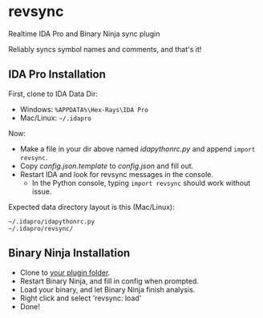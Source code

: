 revsync
=======

Realtime IDA Pro and Binary Ninja sync plugin

Reliably syncs symbol names and comments, and that's it!

IDA Pro Installation
--------------------

First, clone to IDA Data Dir:

- Windows: `%APPDATA%\Hex-Rays\IDA Pro`
- Mac/Linux: `~/.idapro`

Now:

- Make a file in your dir above named _idapythonrc.py_ and append `import revsync`.
- Copy _config.json.template_ to _config.json_ and fill out.
- Restart IDA and look for revsync messages in the console.
  - In the Python console, typing `import revsync` should work without issue.

Expected data directory layout is this (Mac/Linux):

```
~/.idapro/idapythonrc.py
~/.idapro/revsync/
```

Binary Ninja Installation
-------------------------

- Clone to [your plugin folder](https://github.com/Vector35/binaryninja-api/tree/dev/python/examples#loading-plugins).
- Restart Binary Ninja, and fill in config when prompted.
- Load your binary, and let Binary Ninja finish analysis.
- Right click and select 'revsync: load'
- Done!
